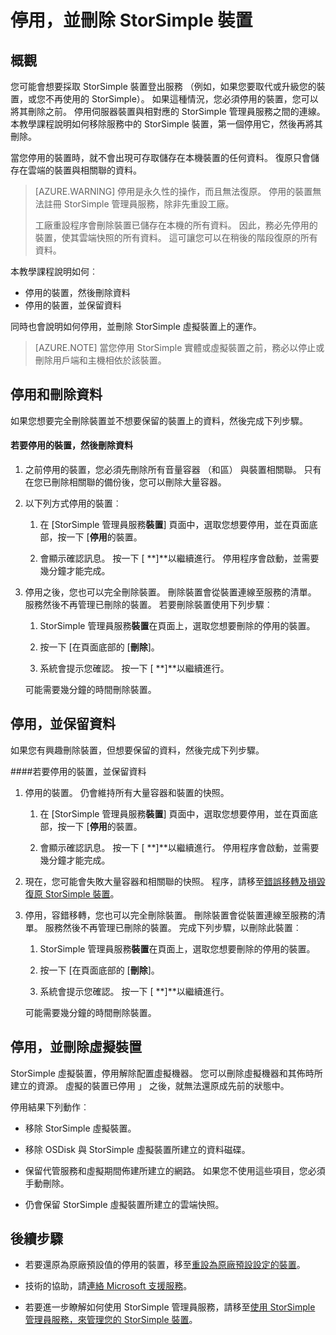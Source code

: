 <properties 
   pageTitle="停用，並刪除 StorSimple 裝置 |Microsoft Azure"
   description="說明如何移除服務中的 StorSimple 裝置，第一次停用它，然後再將其刪除。"
   services="storsimple"
   documentationCenter=""
   authors="SharS"
   manager="carmonm"
   editor="" />
<tags 
   ms.service="storsimple"
   ms.devlang="na"
   ms.topic="article"
   ms.tgt_pltfrm="na"
   ms.workload="na"
   ms.date="10/18/2016"
   ms.author="anoobbacker" />

# <a name="deactivate-and-delete-a-storsimple-device"></a>停用，並刪除 StorSimple 裝置

## <a name="overview"></a>概觀

您可能會想要採取 StorSimple 裝置登出服務 （例如，如果您要取代或升級您的裝置，或您不再使用的 StorSimple）。 如果這種情況，您必須停用的裝置，您可以將其刪除之前。 停用伺服器裝置與相對應的 StorSimple 管理員服務之間的連線。 本教學課程說明如何移除服務中的 StorSimple 裝置，第一個停用它，然後再將其刪除。 

當您停用的裝置時，就不會出現可存取儲存在本機裝置的任何資料。 復原只會儲存在雲端的裝置與相關聯的資料。  

>[AZURE.WARNING] 停用是永久性的操作，而且無法復原。 停用的裝置無法註冊 StorSimple 管理員服務，除非先重設工廠。 
>
>工廠重設程序會刪除裝置已儲存在本機的所有資料。 因此，務必先停用的裝置，使其雲端快照的所有資料。 這可讓您可以在稍後的階段復原的所有資料。

本教學課程說明如何︰

- 停用的裝置，然後刪除資料
- 停用的裝置，並保留資料

同時也會說明如何停用，並刪除 StorSimple 虛擬裝置上的運作。

>[AZURE.NOTE] 當您停用 StorSimple 實體或虛擬裝置之前，務必以停止或刪除用戶端和主機相依於該裝置。

## <a name="deactivate-and-delete-data"></a>停用和刪除資料

如果您想要完全刪除裝置並不想要保留的裝置上的資料，然後完成下列步驟。

#### <a name="to-deactivate-the-device-and-delete-the-data"></a>若要停用的裝置，然後刪除資料  

1. 之前停用的裝置，您必須先刪除所有音量容器 （和區） 與裝置相關聯。 只有在您已刪除相關聯的備份後，您可以刪除大量容器。

2. 以下列方式停用的裝置︰

    1. 在 [StorSimple 管理員服務**裝置**] 頁面中，選取您想要停用，並在頁面底部，按一下 [**停用**的裝置。

    2. 會顯示確認訊息。 按一下 [ **]**以繼續進行。 停用程序會啟動，並需要幾分鐘才能完成。

3. 停用之後，您也可以完全刪除裝置。 刪除裝置會從裝置連線至服務的清單。 服務然後不再管理已刪除的裝置。 若要刪除裝置使用下列步驟︰

    1. StorSimple 管理員服務**裝置**在頁面上，選取您想要刪除的停用的裝置。

    2. 按一下 [在頁面底部的 [**刪除**]。

    3. 系統會提示您確認。 按一下 [ **]**以繼續進行。

    可能需要幾分鐘的時間刪除裝置。

## <a name="deactivate-and-retain-data"></a>停用，並保留資料

如果您有興趣刪除裝置，但想要保留的資料，然後完成下列步驟。

####<a name="to-deactivate-a-device-and-retain-the-data"></a>若要停用的裝置，並保留資料 

1. 停用的裝置。 仍會維持所有大量容器和裝置的快照。

    1. 在 [StorSimple 管理員服務**裝置**] 頁面中，選取您想要停用，並在頁面底部，按一下 [**停用**的裝置。

    2. 會顯示確認訊息。 按一下 [ **]**以繼續進行。 停用程序會啟動，並需要幾分鐘才能完成。

2. 現在，您可能會失敗大量容器和相關聯的快照。 程序，請移至[錯誤移轉及損毀復原 StorSimple 裝置](storsimple-device-failover-disaster-recovery.md)。

3. 停用，容錯移轉，您也可以完全刪除裝置。 刪除裝置會從裝置連線至服務的清單。 服務然後不再管理已刪除的裝置。 完成下列步驟，以刪除此裝置︰
 
    1. StorSimple 管理員服務**裝置**在頁面上，選取您想要刪除的停用的裝置。

    2. 按一下 [在頁面底部的 [**刪除**]。

    3. 系統會提示您確認。 按一下 [ **]**以繼續進行。

    可能需要幾分鐘的時間刪除裝置。

## <a name="deactivate-and-delete-a-virtual-device"></a>停用，並刪除虛擬裝置

StorSimple 虛擬裝置，停用解除配置虛擬機器。 您可以刪除虛擬機器和其佈時所建立的資源。 虛擬的裝置已停用 」 之後，就無法還原成先前的狀態中。 

停用結果下列動作︰

- 移除 StorSimple 虛擬裝置。

- 移除 OSDisk 與 StorSimple 虛擬裝置所建立的資料磁碟。

- 保留代管服務和虛擬期間佈建所建立的網路。 如果您不使用這些項目，您必須手動刪除。

- 仍會保留 StorSimple 虛擬裝置所建立的雲端快照。

## <a name="next-steps"></a>後續步驟
- 若要還原為原廠預設值的停用的裝置，移至[重設為原廠預設設定的裝置](storsimple-manage-device-controller.md#reset-the-device-to-factory-default-settings)。

- 技術的協助，請[連絡 Microsoft 支援服務](storsimple-contact-microsoft-support.md)。

- 若要進一步瞭解如何使用 StorSimple 管理員服務，請移至[使用 StorSimple 管理員服務，來管理您的 StorSimple 裝置](storsimple-manager-service-administration.md)。 
